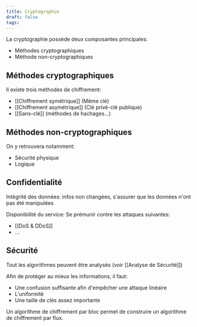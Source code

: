 ```yaml
---
title: Cryptographie
draft: false
tags:
---
```

La cryptographie possède deux composantes principales:
- Méthodes cryptographiques
- Méthode non-cryptographiques

## Méthodes cryptographiques

Il existe trois méthodes de chiffrement:
- [[Chiffrement symétrique]] (Même clé)
- [[Chiffrement asymétrique]] (Clé privé-clé publique)
- [[Sans-clé]] (méthodes de hachages...)

## Méthodes non-cryptographiques

On y retrouvera notamment:
- Sécurité physique
- Logique

## Confidentialité

Intégrité des données: infos non changées, s'assurer que les données n'ont pas été manipulées

Disponibilité du service: Se prémunir contre les attaques suivantes:
- [[DoS & DDoS]]
- ...
## Sécurité

Tout les algorithmes peuvent être analysés (voir [[Analyse de Sécurité]])

Afin de protéger au mieux les informations, il faut:
- Une confusion suffisante afin d'empêcher une attaque linéaire
- L'uniformité
- Une taille de clés assez importante

Un algorithme de chiffrement par bloc permet de construire un algorithme de chiffrement par flux.

